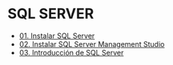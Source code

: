 # SQL SERVER

- [01. Instalar SQL Server](path/01-sql-server-installation/README.md)
- [02. Instalar SQL Server Management Studio](path/02-ssms-installation/README.md)
- [03. Introducción de SQL Server](path/03-sql-introduction/README.md)